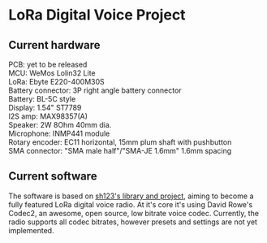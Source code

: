 # LoRa Digital Voice Project

## Current hardware
PCB: yet to be released  
MCU: WeMos Lolin32 Lite  
LoRa: Ebyte E220-400M30S  
Battery connector: 3P right angle battery connector  
Battery: BL-5C style  
Display: 1.54" ST7789  
I2S amp: MAX98357(A)  
Speaker: 2W 8Ohm 40mm dia.  
Microphone: INMP441 module  
Rotary encoder: EC11 horizontal, 15mm plum shaft with pushbutton  
SMA connector: "SMA male half"/"SMA-JE 1.6mm" 1.6mm spacing  

## Current software
The software is based on [sh123's library and project](https://github.com/sh123/esp32_codec2_arduino), aiming to become a fully featured LoRa digital voice radio. At it's core it's using David Rowe's Codec2, an awesome, open source, low bitrate voice codec. Currently, the radio supports all codec bitrates, however presets and settings are not yet implemented.
